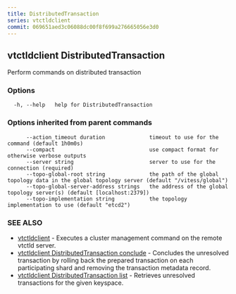 ```yaml
---
title: DistributedTransaction
series: vtctldclient
commit: 069651aed3c06088dc00f8f699a276665056e3d0
---
```

## vtctldclient DistributedTransaction

Perform commands on distributed transaction

### Options

```
  -h, --help   help for DistributedTransaction
```

### Options inherited from parent commands

```
      --action_timeout duration              timeout to use for the command (default 1h0m0s)
      --compact                              use compact format for otherwise verbose outputs
      --server string                        server to use for the connection (required)
      --topo-global-root string              the path of the global topology data in the global topology server (default "/vitess/global")
      --topo-global-server-address strings   the address of the global topology server(s) (default [localhost:2379])
      --topo-implementation string           the topology implementation to use (default "etcd2")
```

### SEE ALSO

* [vtctldclient](../)	 - Executes a cluster management command on the remote vtctld server.
* [vtctldclient DistributedTransaction conclude](./vtctldclient_distributedtransaction_conclude/)	 - Concludes the unresolved transaction by rolling back the prepared transaction on each participating shard and removing the transaction metadata record.
* [vtctldclient DistributedTransaction list](./vtctldclient_distributedtransaction_list/)	 - Retrieves unresolved transactions for the given keyspace.

